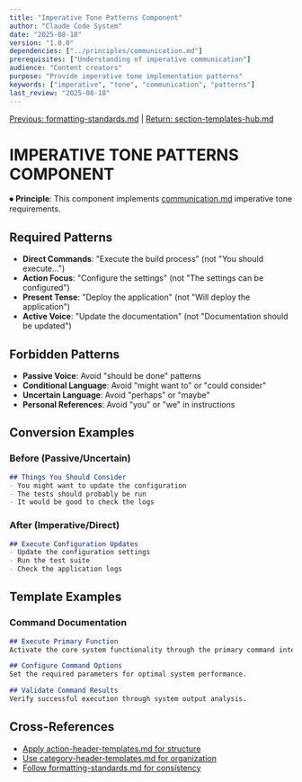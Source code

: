 ```yaml
---
title: "Imperative Tone Patterns Component"
author: "Claude Code System"
date: "2025-08-18"
version: "1.0.0"
dependencies: ["../principles/communication.md"]
prerequisites: ["Understanding of imperative communication"]
audience: "Content creators"
purpose: "Provide imperative tone implementation patterns"
keywords: ["imperative", "tone", "communication", "patterns"]
last_review: "2025-08-18"
---
```


[Previous: formatting-standards.md](formatting-standards.md) | [Return: section-templates-hub.md](section-templates-hub.md)

# IMPERATIVE TONE PATTERNS COMPONENT

⏺ **Principle**: This component implements [communication.md](../principles/communication.md) imperative tone requirements.

## Required Patterns
- **Direct Commands**: "Execute the build process" (not "You should execute...")
- **Action Focus**: "Configure the settings" (not "The settings can be configured")
- **Present Tense**: "Deploy the application" (not "Will deploy the application")
- **Active Voice**: "Update the documentation" (not "Documentation should be updated")

## Forbidden Patterns
- **Passive Voice**: Avoid "should be done" patterns
- **Conditional Language**: Avoid "might want to" or "could consider"
- **Uncertain Language**: Avoid "perhaps" or "maybe"
- **Personal References**: Avoid "you" or "we" in instructions

## Conversion Examples
### Before (Passive/Uncertain)
```markdown
## Things You Should Consider
- You might want to update the configuration
- The tests should probably be run
- It would be good to check the logs
```

### After (Imperative/Direct)
```markdown
## Execute Configuration Updates
- Update the configuration settings
- Run the test suite
- Check the application logs
```

## Template Examples
### Command Documentation
```markdown
## Execute Primary Function
Activate the core system functionality through the primary command interface.

## Configure Command Options
Set the required parameters for optimal system performance.

## Validate Command Results
Verify successful execution through system output analysis.
```

## Cross-References
- [Apply action-header-templates.md for structure](action-header-templates.md)
- [Use category-header-templates.md for organization](category-header-templates.md)
- [Follow formatting-standards.md for consistency](formatting-standards.md)